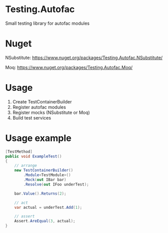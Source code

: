 # Testing.Autofac

Small testing library for autofac modules

# Nuget

NSubstitute:
https://www.nuget.org/packages/Testing.Autofac.NSubstitute/

Moq:
https://www.nuget.org/packages/Testing.Autofac.Moq/

# Usage

1. Create TestContainerBuilder
2. Register autofac modules
3. Register mocks (NSubstitute or Moq)
4. Build test services

# Usage example

```csharp
[TestMethod]
public void ExampleTest()
{
    // arrange
    new TestContainerBuilder()
        .Module<TestModule>()
        .Mock(out IBar bar)
        .Resolve(out IFoo underTest);

    bar.Value().Returns(2);

    // act
    var actual = underTest.Add(1);

    // assert
    Assert.AreEqual(3, actual);
}
```
